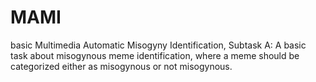 # MAMI
basic Multimedia Automatic Misogyny Identification, Subtask A: A basic task about misogynous meme identification, where a meme should be categorized either as misogynous or not misogynous.
